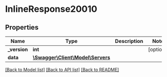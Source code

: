 # InlineResponse20010

## Properties
Name | Type | Description | Notes
------------ | ------------- | ------------- | -------------
**_version** | **int** |  | [optional] 
**data** | [**\Swagger\Client\Model\Servers**](Servers.md) |  | 

[[Back to Model list]](../../README.md#documentation-for-models) [[Back to API list]](../../README.md#documentation-for-api-endpoints) [[Back to README]](../../README.md)

